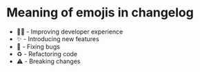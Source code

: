 # Meaning of emojis in changelog

- 🧑‍💻 - Improving developer experience
- ✨ - Introducing new features
- 🐛 - Fixing bugs
- ♻️ - Refactoring code
- ⚠️ - Breaking changes